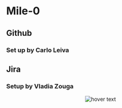 # Mile-0
## Github
### Set up by Carlo Leiva 

## Jira
### Setup by Vladia Zouga
<p align="center">
  <img src="https://user-images.githubusercontent.com/102439006/218338467-295a09b2-9c8e-47c5-a658-ed52ba262347.png" title="hover text">
</p>
